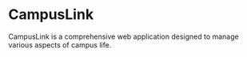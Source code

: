 # CampusLink
CampusLink is a comprehensive web application designed to manage various aspects of campus life.

